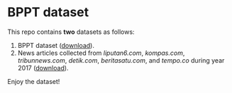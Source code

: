 # BPPT dataset
This repo contains **two** datasets as follows:     
1. BPPT dataset ([download](https://maranathaedu-my.sharepoint.com/:u:/g/personal/hendra_bunyamin_it_maranatha_edu/Ea9iRIoKbRJBm3847-Z7xWsBO9E7HFZGMS0GU6aJjYC2uQ?e=ewqPzp)).
2. News articles collected from _liputan6.com_, _kompas.com_, _tribunnews.com_, _detik.com_, _beritasatu.com_, and _tempo.co_ during year 2017 ([download](https://maranathaedu-my.sharepoint.com/:x:/g/personal/hendra_bunyamin_it_maranatha_edu/EekIx-9EvNZNhOg8lX_9KY0BacCvqbZGG0f12QVMjcFtyg?e=5xytFM)).     

Enjoy the dataset!

